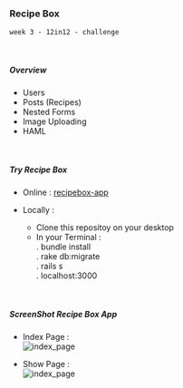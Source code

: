 ### Recipe Box

~~~
week 3 - 12in12 - challenge
~~~

<br/>

##### Overview
- Users
- Posts (Recipes)
- Nested Forms
- Image Uploading
- HAML

<br/>

##### Try Recipe Box

* Online  :  [recipebox-app](https://recipebox-app.herokuapp.com)    

* Locally :
    - Clone this repositoy on your desktop
    - In your Terminal :   
                        . bundle install  
                        . rake db:migrate  
                        . rails s  
                        . localhost:3000  


<br/>

##### ScreenShot Recipe Box App

* Index Page  :  
![index_page](https://github.com/oussou-dev/recipe-box_rails/blob/master/screenshot-1.png)


* Show Page  :  
![index_page](https://github.com/oussou-dev/recipe-box_rails/blob/master/screenshot-show_page.png)
